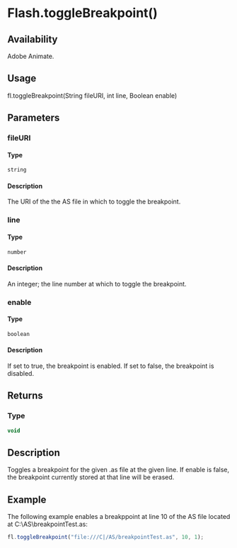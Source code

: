 # Flash.toggleBreakpoint()

## Availability

Adobe Animate.

## Usage

fl.toggleBreakpoint(String fileURI, int line, Boolean enable)

## Parameters

### **fileURI**

#### Type

```typescript
string
```

#### Description

The URI of the the AS file in which to toggle the breakpoint.

### **line**

#### Type

```typescript
number
```

#### Description

An integer; the line number at which to toggle the breakpoint.

### **enable**

#### Type

```typescript
boolean
```

#### Description

If set to true, the breakpoint is enabled. If set to false, the breakpoint is disabled.

## Returns

### Type

```typescript
void
```

## Description

Toggles a breakpoint for the given .as file at the given line. If enable is false, the breakpoint currently stored at that line will be erased.

## Example

The following example enables a breakppoint at line 10 of the AS file located at C:\AS\breakpointTest.as:

```javascript
fl.toggleBreakpoint("file:///C|/AS/breakpointTest.as", 10, 1);
```
